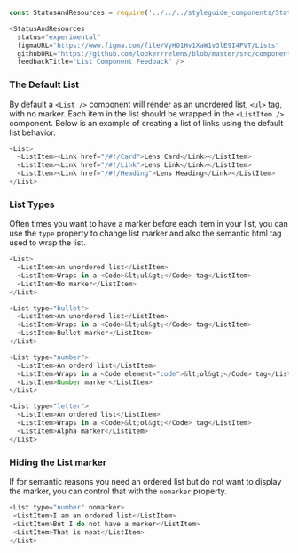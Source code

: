 ```js noeditor
const StatusAndResources = require('../../../styleguide_components/StatusAndResources').StatusAndResources;

<StatusAndResources
  status="experimental"
  figmaURL="https://www.figma.com/file/VyHO1Hv1XaW1v3lE9I4PVT/Lists"
  githubURL="https://github.com/looker/relens/blob/master/src/components/List/List.tsx"
  feedbackTitle="List Component Feedback" />
```


### The Default List

By default a `<List />` component will render as an unordered list, `<ul>` tag, with no marker. Each item in the list should be wrapped in the `<ListItem />` component. Below is an example of creating a list of links using the default list behavior.
```js
<List>
  <ListItem><Link href="/#!/Card">Lens Card</Link></ListItem>
  <ListItem><Link href="/#!/Link">Lens Link</Link></ListItem>
  <ListItem><Link href="/#!/Heading">Lens Heading</Link></ListItem>
</List>
```

### List Types

Often times you want to have a marker before each item in your list, you can use the `type` property to change list marker and also the semantic html tag used to wrap the list.

```js
<List>
  <ListItem>An unordered list</ListItem>
  <ListItem>Wraps in a <Code>&lt;ul&gt;</Code> tag</ListItem>
  <ListItem>No marker</ListItem>
</List>

<List type="bullet">
  <ListItem>An unordered list</ListItem>
  <ListItem>Wraps in a <Code>&lt;ul&gt;</Code> tag</ListItem>
  <ListItem>Bullet marker</ListItem>
</List>

<List type="number">
  <ListItem>An orderd list</ListItem>
  <ListItem>Wraps in a <Code element="code">&lt;ol&gt;</Code> tag</ListItem>
  <ListItem>Number marker</ListItem>
</List>

<List type="letter">
  <ListItem>An ordered list</ListItem>
  <ListItem>Wraps in a <Code>&lt;ol&gt;</Code> tag</ListItem>
  <ListItem>Alpha marker</ListItem>
</List>
```

### Hiding the List marker

If for semantic reasons you need an ordered list but do not want to display the marker, you can control that with the `nomarker` property.

```js
<List type="number" nomarker>
 <ListItem>I am an ordered list</ListItem>
 <ListItem>But I do not have a marker</ListItem>
 <ListItem>That is neat</ListItem>
</List>
```
